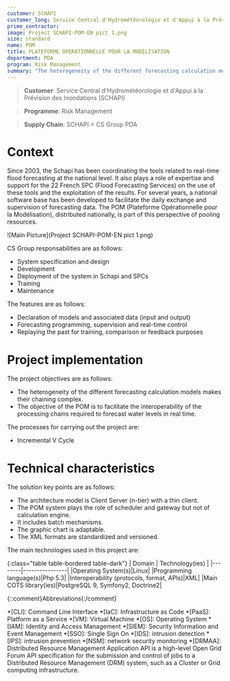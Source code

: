 ```yaml
---
customer: SCHAPI
customer_long: Service Central d'Hydrométéorologie et d'Appui à la Prévision des Inondations
prime_contractor: 
image: Project SCHAPI-POM-EN pict 1.png
size: standard
name: POM
title: PLATEFORME OPERATIONNELLE POUR LA MODELISATION
department: PDA
program: Risk Management
summary: "The heterogeneity of the different forecasting calculation models makes their chaining complex. The objective of the POM is to facilitate the interoperability of the processing chains required to forecast water levels in real time."
---
```


> __Customer__\: Service Central d'Hydrométéorologie et d'Appui à la Prévision des Inondations (SCHAPI)

> __Programme__\: Risk Management

> __Supply Chain__\: SCHAPI >  CS Group PDA


# Context

Since 2003, the Schapi has been coordinating the tools related to real-time flood forecasting at the national level. It also plays a role of expertise and support for the 22 French SPC (Flood Forecasting Services) on the use of these tools and the exploitation of the results.
For several years, a national software base has been developed to facilitate the daily exchange and supervision of forecasting data. The POM (Plateforme Opérationnelle pour la Modélisation), distributed nationally, is part of this perspective of pooling resources.

![Main Picture](Project SCHAPI-POM-EN pict 1.png)

CS Group responsabilities are as follows:
* System specification and design
* Development
* Deployment of the system in Schapi and SPCs
* Training
* Maintenance


The features are as follows:
* Declaration of models and associated data (input and output)
* Forecasting programming, supervision and real-time control
* Replaying the past for training, comparison or feedback purposes

# Project implementation

The project objectives are as follows:
* The heterogeneity of the different forecasting calculation models makes their chaining complex.
* The objective of the POM is to facilitate the interoperability of the processing chains required to forecast water levels in real time.

The processes for carrying out the project are:
* Incremental V Cycle

# Technical characteristics

The solution key points are as follows:
* The architecture model is Client Server (n-tier) with a thin client.
* The POM system plays the role of scheduler and gateway but not of calculation engine.
* It includes batch mechanisms.
* The graphic chart is adaptable.
* The XML formats are standardized and versioned.



The main technologies used in this project are:

{:class="table table-bordered table-dark"}
| Domain | Technology(ies) |
|--------|----------------|
|Operating System(s)|Linux|
|Programming language(s)|Php 5.3|
|Interoperability (protocols, format, APIs)|XML|
|Main COTS library(ies)|PostgreSQL 9, Symfony2, Doctrine2|



{::comment}Abbreviations{:/comment}

*[CLI]: Command Line Interface
*[IaC]: Infrastructure as Code
*[PaaS]: Platform as a Service
*[VM]: Virtual Machine
*[OS]: Operating System
*[IAM]: Identity and Access Management
*[SIEM]: Security Information and Event Management
*[SSO]: Single Sign On
*[IDS]: intrusion detection
*[IPS]: intrusion prevention
*[NSM]: network security monitoring
*[DRMAA]: Distributed Resource Management Application API is a high-level Open Grid Forum API specification for the submission and control of jobs to a Distributed Resource Management (DRM) system, such as a Cluster or Grid computing infrastructure.
